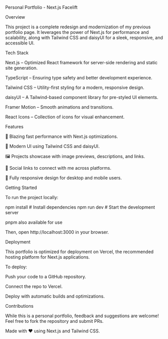 Personal Portfolio - Next.js Facelift

Overview

This project is a complete redesign and modernization of my previous portfolio page. It leverages the power of Next.js for performance and scalability, along with Tailwind CSS and daisyUI for a sleek, responsive, and accessible UI.

Tech Stack

Next.js – Optimized React framework for server-side rendering and static site generation.

TypeScript – Ensuring type safety and better development experience.

Tailwind CSS – Utility-first styling for a modern, responsive design.

daisyUI – A Tailwind-based component library for pre-styled UI elements.

Framer Motion – Smooth animations and transitions.

React Icons – Collection of icons for visual enhancement.

Features

🚀 Blazing fast performance with Next.js optimizations.

🎨 Modern UI using Tailwind CSS and daisyUI.

🖼 Projects showcase with image previews, descriptions, and links.

🔗 Social links to connect with me across platforms.

📱 Fully responsive design for desktop and mobile users.

Getting Started

To run the project locally:

npm install # Install dependencies
npm run dev # Start the development server

pnpm also available for use

Then, open http://localhost:3000 in your browser.

Deployment

This portfolio is optimized for deployment on Vercel, the recommended hosting platform for Next.js applications.

To deploy:

Push your code to a GitHub repository.

Connect the repo to Vercel.

Deploy with automatic builds and optimizations.

Contributions

While this is a personal portfolio, feedback and suggestions are welcome! Feel free to fork the repository and submit PRs.

Made with ❤️ using Next.js and Tailwind CSS.
